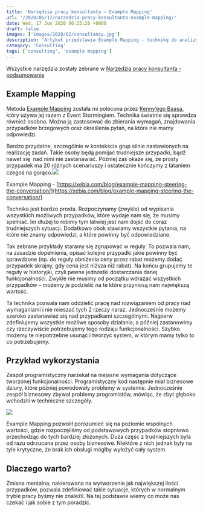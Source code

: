 ```yaml
---
title: 'Narzędzia pracy konsultanta – Example Mapping'
url: '/2020/06/17/narzedzia-pracy-konsultanta-example-mapping/'
date: Wed, 17 Jun 2020 06:25:28 +0000
draft: false
images: ['images/2020/02/consultancy.jpg']
description: "Artykuł przedstawia Example Mapping - technikę do analizy przypadków biznesowych."
category: 'Consulting'
tags: ['consulting', 'example mapping']
---
```


Wszystkie narzędzia zostały zebrane w [Narzędzia pracy konsultanta - podsumowanie](/2020/02/04/narzedzia-pracy-konsultanta-podsumowanie)

## Example Mapping

Metoda [Example Mapping](https://cucumber.io/blog/bdd/example-mapping-introduction/) została mi polecona przez [Kenny’ego Baasa](https://www.linkedin.com/in/kenny-baas/), który używa jej razem z Event Stormingiem. Technika świetnie się sprawdza również osobno. Można ją zastosować do zbierania wymagań, znajdowania przypadków brzegowych oraz określenia pytań, na które nie mamy odpowiedzi.

Bardzo przydatne, szczególnie w kontekście grup silnie nastawionych na realizację zadań. Takie osoby będą pomijać trudniejsze przypadki, bądź nawet się  nad nimi nie zastanawiać. Później zaś okaże się, że prosty przypadek ma 20 różnych scenariuszy i ostatecznie kończymy z łataniem czegoś na gorąco.[![](/images/2020/06/example-mapping.jpg)](/images/2020/06/example-mapping.jpg)

Example Mapping - [https://xebia.com/blog/example-mapping-steering-the-conversation/](https://xebia.com/blog/example-mapping-steering-the-conversation/)

Technika jest bardzo prosta. Rozpoczynamy (zwykle) od wypisania wszystkich możliwych przypadków, które wydaje nam się, że musimy spełniać. Im dłużej to robimy tym łatwiej jest nam dojść do coraz trudniejszych sytuacji. Dodatkowo obok stawiamy wszystkie pytania, na które nie znamy odpowiedzi, a które powinny być odpowiedziane.

Tak zebrane przykłady staramy się zgrupować w reguły. To pozwala nam, na zasadzie dopełnienia, opisać kolejne przypadki jakie powinny być sprawdzone (np. do reguły obniżenia ceny przez rabat możemy dodać przypadek skrajny, gdy cena jest niższa niż rabat). Na końcu grupujemy te reguły w historyjki, czyli pewne jednostki dostarczania danej funkcjonalności. Zwykle nie musimy od początku wdrażać wszystkich przypadków – możemy je podzielić na te które przyniosą nam największą wartość.

Ta technika pozwala nam oddzielić pracę nad rozwiązaniem od pracy nad wymaganiami i nie mieszać tych 2 rzeczy naraz. Jednocześnie możemy szeroko zastanawiać się nad przypadkami szczególnymi. Najpierw zdefiniujemy wszystkie możliwe sposoby działania, a później zastanowimy czy rzeczywiście potrzebujemy tego rodzaju funkcjonalności. Szybko możemy te niepotrzebne usunąć i tworzyć system, w którym mamy tylko to co potrzebujemy.

## Przykład wykorzystania

Zespół programistyczny narzekał na niejasne wymagania dotyczące tworzonej funkcjonalności. Programistyczny kod następnie miał biznesowe dziury, które później powodowały problemy w systemie. Jednocześnie zespół biznesowy zbywał problemy programistów, mówiąc, że zbyt głęboko wchodzili w techniczne szczegóły.


[![](/images/2020/02/example-mapping-example.jpg)](/images/2020/02/example-mapping-example.jpg)

Example Mapping pozwolił porozumieć się na poziomie wspólnych wartości, gdzie rozpoczęliśmy od podstawowych przypadków stopniowo przechodząc do tych bardziej złożonych. Duża część z trudniejszych była od razu odrzucana przez osoby biznesowe. Niektóre z nich jednak były na tyle krytyczne, że brak ich obsługi mógłby wyłożyć cały system.

## Dlaczego warto?

Zmiana mentalna, nakierowana na wytworzenie jak największej ilości przypadków, pozwala zdefiniować takie sytuacje, których w normalnym trybie pracy byśmy nie znaleźli. Na tej podstawie wiemy co może nas czekać i jak sobie z tym poradzić.